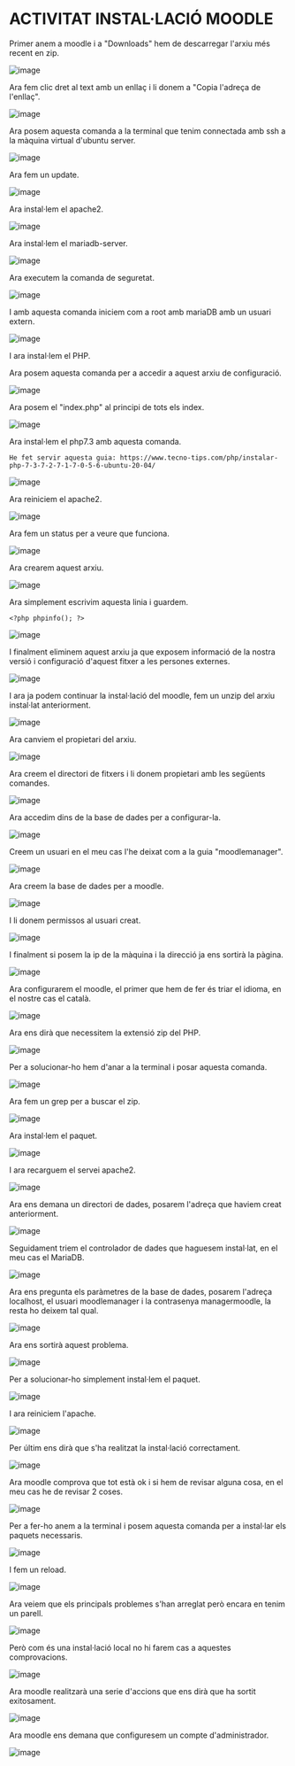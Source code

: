 # ACTIVITAT INSTAL·LACIÓ MOODLE

Primer anem a moodle i a "Downloads" hem de descarregar l'arxiu més recent en zip.

![image](https://user-images.githubusercontent.com/114162341/203819036-fe6f6304-1033-4016-94d6-b7e2ef0e64a1.png)

Ara fem clic dret al text amb un enllaç i li donem a "Copia l'adreça de l'enllaç".

![image](https://user-images.githubusercontent.com/114162341/203819381-34f82b98-9ca4-4dc7-ae1b-b19037d01398.png)

Ara posem aquesta comanda a la terminal que tenim connectada amb ssh a la màquina virtual d'ubuntu server.

![image](https://user-images.githubusercontent.com/114162341/203820233-819662d2-5a17-4610-ab3d-1456a3d7d148.png)

Ara fem un update.

![image](https://user-images.githubusercontent.com/114162341/203821545-3efc2d2c-c068-4703-a4ff-b03205e520d3.png)

Ara instal·lem el apache2.

![image](https://user-images.githubusercontent.com/114162341/203821636-a0732a78-bb36-4780-b12a-b1aff3679ace.png)

Ara instal·lem el mariadb-server.

![image](https://user-images.githubusercontent.com/114162341/203821771-f1ded828-8045-4d7c-8d5c-c7af6f7430bc.png)

Ara executem la comanda de seguretat.

![image](https://user-images.githubusercontent.com/114162341/203822072-fcdfc212-a2c1-4c56-8def-fda41de8e067.png)

I amb aquesta comanda iniciem com a root amb mariaDB amb un usuari extern.

![image](https://user-images.githubusercontent.com/114162341/203823313-8cfd5f19-5560-4c42-8d1c-ca47fd18c592.png)

I ara instal·lem el PHP.



Ara posem aquesta comanda per a accedir a aquest arxiu de configuració.

![image](https://user-images.githubusercontent.com/114162341/203825235-54e37e4d-6fef-4143-8bbb-6379ce38bd93.png)

Ara posem el "index.php" al principi de tots els index.

![image](https://user-images.githubusercontent.com/114162341/203825635-fe464caf-df1c-4e40-aa23-51afafe85301.png)

Ara instal·lem el php7.3 amb aquesta comanda.

``He fet servir aquesta guia: https://www.tecno-tips.com/php/instalar-php-7-3-7-2-7-1-7-0-5-6-ubuntu-20-04/ ``

![image](https://user-images.githubusercontent.com/114162341/203826739-72320b48-507e-46c9-a642-5e9d8d641440.png)

Ara reiniciem el apache2.

![image](https://user-images.githubusercontent.com/114162341/203827036-819f9706-265d-4966-bbea-38078bb9fb5d.png)

Ara fem un status per a veure que funciona.

![image](https://user-images.githubusercontent.com/114162341/203827140-de2473ad-69f8-42d9-b71a-920421171409.png)

Ara crearem aquest arxiu.

![image](https://user-images.githubusercontent.com/114162341/203827357-bc382bb6-f9d0-4cf9-a6a0-99346a4c683a.png)

Ara simplement escrivim aquesta linia i guardem.

``<?php phpinfo(); ?>``

![image](https://user-images.githubusercontent.com/114162341/203827653-20db0698-ebe5-4700-be94-754958208ef1.png)

I finalment eliminem aquest arxiu ja que exposem informació de la nostra versió i configuració d'aquest fitxer a les persones externes.

![image](https://user-images.githubusercontent.com/114162341/203827862-651ae641-d983-4014-9466-847ebabe490c.png)

I ara ja podem continuar la instal·lació del moodle, fem un unzip del arxiu instal·lat anteriorment.

![image](https://user-images.githubusercontent.com/114162341/203828486-36e62738-400d-4d4f-b125-d95b89b43703.png)

Ara canviem el propietari del arxiu.

![image](https://user-images.githubusercontent.com/114162341/203828972-002998c7-deb3-451c-9e55-f606e1e9161d.png)

Ara creem el directori de fitxers i li donem propietari amb les següents comandes.

![image](https://user-images.githubusercontent.com/114162341/203829690-f18a8db9-cc48-4776-9b5e-f5b945984ef3.png)

Ara accedim dins de la base de dades per a configurar-la.

![image](https://user-images.githubusercontent.com/114162341/203830527-37824971-d2a9-499b-985a-c5bd185ab00c.png)

Creem un usuari en el meu cas l'he deixat com a la guia "moodlemanager".

![image](https://user-images.githubusercontent.com/114162341/203831177-9b458d33-04b3-44e7-8b86-ed2ae166c81f.png)

Ara creem la base de dades per a moodle.

![image](https://user-images.githubusercontent.com/114162341/203831252-23985600-83ee-488e-a481-90043edb26d3.png)

I li donem permissos al usuari creat.

![image](https://user-images.githubusercontent.com/114162341/203831414-ffa0f549-2fa5-4647-bb5d-ed333e0831ae.png)

I finalment si posem la ip de la màquina i la direcció ja ens sortirà la pàgina.

![image](https://user-images.githubusercontent.com/114162341/203832103-8e037480-9419-4bc3-8fb5-68f88adef5b7.png)

Ara configurarem el moodle, el primer que hem de fer és triar el idioma, en el nostre cas el català.

![image](https://user-images.githubusercontent.com/114162341/205075604-6e0a247d-ae28-4063-bb6f-d5343e98fc8d.png)

Ara ens dirà que necessitem la extensió zip del PHP.

![image](https://user-images.githubusercontent.com/114162341/205076106-3a657bb7-1fef-4e43-a910-ab1867a93732.png)

Per a solucionar-ho hem d'anar a la terminal i posar aquesta comanda.

![image](https://user-images.githubusercontent.com/114162341/205076513-3a746f53-214f-4ca4-bba4-a735fc0f0520.png)

Ara fem un grep per a buscar el zip.

![image](https://user-images.githubusercontent.com/114162341/205078759-a6076b2d-863e-4aa5-b41b-caa3445e528c.png)

Ara instal·lem el paquet.

![image](https://user-images.githubusercontent.com/114162341/205079355-89441481-7642-4a01-b97d-a646894bf51b.png)

I ara recarguem el servei apache2.

![image](https://user-images.githubusercontent.com/114162341/205079748-9c27d21c-6491-49c1-8276-d1a4625e8f97.png)

Ara ens demana un directori de dades, posarem l'adreça que haviem creat anteriorment.

![image](https://user-images.githubusercontent.com/114162341/205080218-7ff89b44-6e0b-4851-9d75-ac938b4e4927.png)

Seguidament triem el controlador de dades que haguesem instal·lat, en el meu cas el MariaDB.

![image](https://user-images.githubusercontent.com/114162341/205080595-849c91f3-d9cb-4cc6-8974-e60fc884c362.png)

Ara ens pregunta els paràmetres de la base de dades, posarem l'adreça localhost, el usuari moodlemanager i la contrasenya managermoodle, la resta ho deixem tal qual.

![image](https://user-images.githubusercontent.com/114162341/205086940-2761f778-18d8-4010-b5db-3090f55d0a24.png)

Ara ens sortirà aquest problema.

![image](https://user-images.githubusercontent.com/114162341/205087084-5eea1758-0b6f-4911-bf4f-799522e07a54.png)

Per a solucionar-ho simplement instal·lem el paquet.

![image](https://user-images.githubusercontent.com/114162341/205087436-c04c558d-9b98-485a-a44e-65df6f36ff77.png)

I ara reiniciem l'apache.

![image](https://user-images.githubusercontent.com/114162341/205087521-f45712b4-37f9-4a18-976e-89076c9bc7eb.png)

Per últim ens dirà que s'ha realitzat la instal·lació correctament.

![image](https://user-images.githubusercontent.com/114162341/205087762-7e426747-35b9-4aa8-b34a-c63f9284bc76.png)

Ara moodle comprova que tot està ok i si hem de revisar alguna cosa, en el meu cas he de revisar 2 coses.

![image](https://user-images.githubusercontent.com/114162341/205089280-27d40bf1-8ed5-4bbc-8feb-a28a66c1425b.png)

Per a fer-ho anem a la terminal i posem aquesta comanda per a instal·lar els paquets necessaris.

![image](https://user-images.githubusercontent.com/114162341/205089580-8591ab63-47f9-41e3-9c81-d6e71231b72f.png)

I fem un reload.

![image](https://user-images.githubusercontent.com/114162341/205089902-96da24fd-d4a0-4658-a760-a777d305e31b.png)

Ara veiem que els principals problemes s'han arreglat però encara en tenim un parell.

![image](https://user-images.githubusercontent.com/114162341/205090080-b46b934c-66c1-42f5-a695-224c51a7febe.png)

Però com és una instal·lació local no hi farem cas a aquestes comprovacions.

![image](https://user-images.githubusercontent.com/114162341/205090161-bd2e6b01-d7a6-45e3-84a7-57e3f37d08d4.png)

Ara moodle realitzarà una serie d'accions que ens dirà que ha sortit exitosament.

![image](https://user-images.githubusercontent.com/114162341/205093145-5185d69d-a176-4ea6-b409-047eae84fc2f.png)

Ara moodle ens demana que configuresem un compte d'administrador.

![image](https://user-images.githubusercontent.com/114162341/205094239-ef4a71ef-0d8d-4649-b72f-180c5e33c8a2.png)

